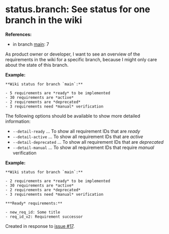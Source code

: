 # status.branch: See status for one branch in the wiki

**References:**

- in branch [main](https://github.com/mhatzl/mantra/tree/main): 7

As product owner or developer, I want to see an overview of the requirements in the wiki for a specific branch,
because I might only care about the state of this branch.

**Example:**

```
**Wiki status for branch `main`:**

- 5 requirements are *ready* to be implemented
- 30 requirements are *active*
- 2 requirements are *deprecated*
- 3 requirements need *manual* verification
```

The following options should be available to show more detailed information:

- `--detail-ready` ... To show all requirement IDs that are *ready*
- `--detail-active` ... To show all requirement IDs that are *active*
- `--detail-deprecated` ... To show all requirement IDs that are *deprecated*
- `--detail-manual` ... To show all requirement IDs that require *manual* verification

**Example:**

```
**Wiki status for branch `main`:**

- 2 requirements are *ready* to be implemented
- 30 requirements are *active*
- 2 requirements are *deprecated*
- 3 requirements need *manual* verification

***Ready* requirements:**

- new_req_id: Some title
- req_id_v2: Requirement successor
```

Created in response to [issue #17](https://github.com/mhatzl/mantra/issues/17).
